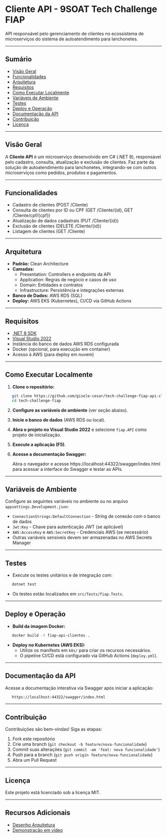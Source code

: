 # Cliente API - 9SOAT Tech Challenge FIAP

API responsável pelo gerenciamento de clientes no ecossistema de microserviços do sistema de autoatendimento para lanchonetes.

---

## Sumário

- [Visão Geral](#visão-geral)
- [Funcionalidades](#funcionalidades)
- [Arquitetura](#arquitetura)
- [Requisitos](#requisitos)
- [Como Executar Localmente](#como-executar-localmente)
- [Variáveis de Ambiente](#variáveis-de-ambiente)
- [Testes](#testes)
- [Deploy e Operação](#deploy-e-operação)
- [Documentação da API](#documentação-da-api)
- [Contribuição](#contribuição)
- [Licença](#licença)

---

## Visão Geral

A **Cliente API** é um microserviço desenvolvido em C# (.NET 8), responsável pelo cadastro, consulta, atualização e exclusão de clientes. Faz parte da solução de autoatendimento para lanchonetes, integrando-se com outros microserviços como pedidos, produtos e pagamentos.

---

## Funcionalidades

- Cadastro de clientes (POST /Cliente)
- Consulta de clientes por ID ou CPF (GET /Cliente/{id}, GET /Cliente/cpf/{cpf})
- Atualização de dados cadastrais (PUT /Cliente/{id})
- Exclusão de clientes (DELETE /Cliente/{id})
- Listagem de clientes (GET /Cliente)

---

## Arquitetura

- **Padrão:** Clean Architecture
- **Camadas:**
  - Presentation: Controllers e endpoints da API
  - Application: Regras de negócio e casos de uso
  - Domain: Entidades e contratos
  - Infrastructure: Persistência e integrações externas
- **Banco de Dados:** AWS RDS (SQL)
- **Deploy:** AWS EKS (Kubernetes), CI/CD via GitHub Actions

---

## Requisitos

- [.NET 8 SDK](https://dotnet.microsoft.com/download)
- [Visual Studio 2022](https://visualstudio.microsoft.com/)
- Instância do banco de dados AWS RDS configurada
- Docker (opcional, para execução em container)
- Acesso à AWS (para deploy em nuvem)

---

## Como Executar Localmente

1. **Clone o repositório:**

```bash
   git clone https://github.com/gisele-cesar/tech-challenge-fiap-api-clientes.git
   cd tech-challenge-fiap
```

2. **Configure as variáveis de ambiente** (ver seção abaixo).

3. **Inicie o banco de dados** (AWS RDS ou local).

4. **Abra o projeto no Visual Studio 2022** e selecione `fiap.API` como projeto de inicialização.

5. **Execute a aplicação (F5)**.

6. **Acesse a documentação Swagger:**
   
   Abra o navegador e acesse https://localhost:44322/swagger/index.html para acessar a interface do Swagger e testar as APIs.

---

## Variáveis de Ambiente

Configure as seguintes variáveis no ambiente ou no arquivo `appsettings.Development.json`:

- `ConnectionStrings:DefaultConnection` - String de conexão com o banco de dados
- `Jwt:Key` - Chave para autenticação JWT (se aplicável)
- `AWS:AccessKey` e `AWS:SecretKey` - Credenciais AWS (se necessário)
- Outras variáveis sensíveis devem ser armazenadas no AWS Secrets Manager

---

## Testes

- Execute os testes unitários e de integração com:

```bash
   dotnet test
```

- Os testes estão localizados em `src/Tests/fiap.Tests`.

---

## Deploy e Operação

- **Build da imagem Docker:**

```bash
   docker build -t fiap-api-clientes .
```

- **Deploy no Kubernetes (AWS EKS):**
  - Utilize os manifests em `k8s/` para criar os recursos necessários.
  - O pipeline CI/CD está configurado via GitHub Actions (`deploy.yml`).

---

## Documentação da API

Acesse a documentação interativa via Swagger após iniciar a aplicação:

```bash
   https://localhost:44322/swagger/index.html
```

---

## Contribuição

Contribuições são bem-vindas! Siga as etapas:

1. Fork este repositório
2. Crie uma branch (`git checkout -b feature/nova-funcionalidade`)
3. Commit suas alterações (`git commit -am 'feat: nova funcionalidade'`)
4. Push para a branch (`git push origin feature/nova-funcionalidade`)
5. Abra um Pull Request

---

## Licença

Este projeto está licenciado sob a licença MIT.

---

## Recursos Adicionais

- [Desenho Arquitetura](docs/Desenho%20Arquitetura.jpg)
- [Demonstração em vídeo](https://www.youtube.com/watch?v=A6mOvoZ_910)
